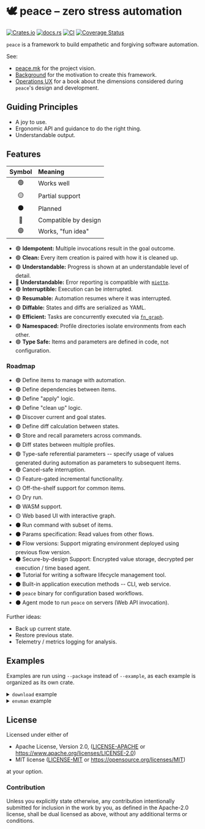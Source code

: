 # 🕊️ peace &ndash; zero stress automation

[![Crates.io](https://img.shields.io/crates/v/peace.svg)](https://crates.io/crates/peace)
[![docs.rs](https://img.shields.io/docsrs/peace)](https://docs.rs/peace)
[![CI](https://github.com/azriel91/peace/workflows/CI/badge.svg)](https://github.com/azriel91/peace/actions/workflows/ci.yml)
[![Coverage Status](https://codecov.io/gh/azriel91/peace/branch/main/graph/badge.svg)](https://codecov.io/gh/azriel91/peace)

`peace` is a framework to build empathetic and forgiving software automation.

See:

* [peace.mk](https://peace.mk) for the project vision.
* [Background](https://peace.mk/book/background.html) for the motivation to create this framework.
* [Operations UX](https://azriel.im/ops_ux/) for a book about the dimensions considered during `peace`'s design and development.


## Guiding Principles

* A joy to use.
* Ergonomic API and guidance to do the right thing.
* Understandable output.


## Features

| Symbol | Meaning              |
|:------:|:---------------------|
|   🟢   | Works well           |
|   🟡   | Partial support      |
|   ⚫   | Planned              |
|   🔵   | Compatible by design |
|   🟣   | Works, "fun idea"    |

* 🟢 **Idempotent:** Multiple invocations result in the goal outcome.
* 🟢 **Clean:** Every item creation is paired with how it is cleaned up.
* 🟢 **Understandable:** Progress is shown at an understandable level of detail.
* 🔵 **Understandable:** Error reporting is compatible with [`miette`].
* 🟢 **Interruptible:** Execution can be interrupted.
* 🟢 **Resumable:** Automation resumes where it was interrupted.
* 🟢 **Diffable:** States and diffs are serialized as YAML.
* 🟢 **Efficient:** Tasks are concurrently executed via [`fn_graph`].
* 🟢 **Namespaced:** Profile directories isolate environments from each other.
* 🟢 **Type Safe:** Items and parameters are defined in code, not configuration.

[`fn_graph`]: https://github.com/azriel91/fn_graph
[`miette`]: https://github.com/zkat/miette


### Roadmap

* 🟢 Define items to manage with automation.
* 🟢 Define dependencies between items.
* 🟢 Define "apply" logic.
* 🟢 Define "clean up" logic.
* 🟢 Discover current and goal states.
* 🟢 Define diff calculation between states.
* 🟢 Store and recall parameters across commands.
* 🟢 Diff states between multiple profiles.
* 🟢 Type-safe referential parameters -- specify usage of values generated during automation as parameters to subsequent items.
* 🟢 Cancel-safe interruption.
* 🟡 Feature-gated incremental functionality.
* 🟡 Off-the-shelf support for common items.
* 🟡 Dry run.
* 🟣 WASM support.
* 🟡 Web based UI with interactive graph.
* ⚫ Run command with subset of items.
* ⚫ Params specification: Read values from other flows.
* ⚫ Flow versions: Support migrating environment deployed using previous flow version.
* ⚫ Secure-by-design Support: Encrypted value storage, decrypted per execution / time based agent.
* ⚫ Tutorial for writing a software lifecycle management tool.
* ⚫ Built-in application execution methods -- CLI, web service.
* ⚫ `peace` binary for configuration based workflows.
* ⚫ Agent mode to run `peace` on servers (Web API invocation).

Further ideas:

* Back up current state.
* Restore previous state.
* Telemetry / metrics logging for analysis.

[`tokio-graceful-shutdown`]: https://docs.rs/tokio-graceful-shutdown/latest/tokio_graceful_shutdown/


## Examples

Examples are run using `--package` instead of `--example`, as each example is organized as its own crate.

<details><summary><code>download</code> example</summary>

```bash
cargo run --package $example_name --all-features

# e.g.
cargo build --package download --all-features
cargo run -q --package download --all-features -- init https://ifconfig.me ip.json

for cmd in status goal diff ensure ensure diff clean clean diff
do
    printf "=== ${cmd} ===\n"
    cargo run -q --package download --all-features -- --format text $cmd
    printf '\n'
done

# Look at metadata that Peace has saved
find .peace -type f -exec bash -c 'echo \# {}; cat {}; echo' \;

# Clean up the metadata directory
rm -rf .peace
```

### WASM

The `download` example can be built as a web assembly application using [`wasm-pack`]:

```bash
cd examples/download
wasm-pack build --target web
```

In the `examples/download` directory, start an [HTTP server], and open <http://localhost:8000/>:

```bash
python3 -m http.server 8000 # or
simple-http-server --nocache --port 8000 -i
```

[`wasm-pack`]: https://rustwasm.github.io/
[HTTP server]: https://crates.io/crates/simple-http-server

</details>

<details><summary><code>envman</code> example</summary>

1. Install [`cargo-leptos`](https://github.com/leptos-rs/cargo-leptos).

    ```bash
    cargo install --locked cargo-leptos
    ```

2. Build the `envman` example:

    ```bash
    # defined in .cargo/config.toml
    cargo envman_build_debug
    ```

3. Copy artifacts to a temporary directory:

    ```bash
    demo_dir=/tmp/demo/envman
    test -d "${demo_dir}" || mkdir -p "${demo_dir}"
    cp ./target/debug/envman "${demo_dir}"
    cp ./target/web/envman/pkg "${demo_dir}"
    ```

4. Switch to the demo directory:

    ```bash
    demo_dir=/tmp/demo/envman
    cd "${demo_dir}"
    ```

5. Make sure you have AWS credentials set up in `~/.aws/credentials`.

6. Run the appropriate `envman` commands:

    1. Initialize a project:

        ```bash
        # initialize a project to download from `azriel91/web_app`
        ./envman init \
          --type development \
          --flow deploy \
          demo_1 azriel91/web_app 0.1.1
        ```

    2. Status / Goal / Diff:

        ```bash
        ./envman status
        ./envman goal
        ./envman diff
        ```

    3. Deploy / Clean

        ```bash
        ./envman deploy
        ./envman deploy --format json
        ./envman deploy --format none

        ./envman clean
        ./envman clean --format json
        ./envman clean --format none
        ```

    4. You can also interrupt the deploy/clean process.

7. Run the web interface:

    ```bash
    ./envman web
    ```


</details>


## License

Licensed under either of

* Apache License, Version 2.0, ([LICENSE-APACHE](LICENSE-APACHE) or https://www.apache.org/licenses/LICENSE-2.0)
* MIT license ([LICENSE-MIT](LICENSE-MIT) or https://opensource.org/licenses/MIT)

at your option.


### Contribution

Unless you explicitly state otherwise, any contribution intentionally submitted for inclusion in the work by you, as defined in the Apache-2.0 license, shall be dual licensed as above, without any additional terms or conditions.
